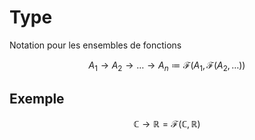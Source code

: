 # Type
Notation pour les ensembles de fonctions

$$ A_1 \to A_2 \to \dots \to A_n \coloneqq \mathcal{F}(A_1, \mathcal{F}(A_2, \dots))$$

## Exemple
$$
\mathbb{C} \to \mathbb{R} = \mathcal{F}(\mathbb{C}, \mathbb{R})
$$